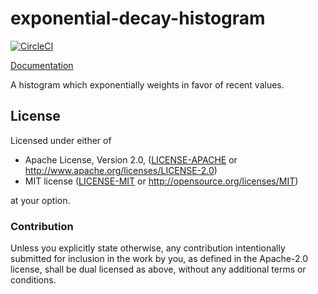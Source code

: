# exponential-decay-histogram
[![CircleCI](https://circleci.com/gh/sfackler/exponential-decay-histogram.svg?style=shield)](https://circleci.com/gh/sfackler/exponential-decay-histogram)

[Documentation](https://docs.rs/exponential-decay-histogram)

A histogram which exponentially weights in favor of recent values.

## License

Licensed under either of

 * Apache License, Version 2.0, ([LICENSE-APACHE](LICENSE-APACHE) or http://www.apache.org/licenses/LICENSE-2.0)
 * MIT license ([LICENSE-MIT](LICENSE-MIT) or http://opensource.org/licenses/MIT)

at your option.

### Contribution

Unless you explicitly state otherwise, any contribution intentionally
submitted for inclusion in the work by you, as defined in the Apache-2.0
license, shall be dual licensed as above, without any additional terms or
conditions.
